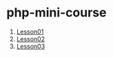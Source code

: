 # php-mini-course

1. [Lesson01](https://github.com/RomanVaskov/php-mini-course/tree/lesson01)
2. [Lesson02](https://github.com/RomanVaskov/php-mini-course/tree/lesson02)
2. [Lesson03](https://github.com/RomanVaskov/php-mini-course/tree/lesson03)
